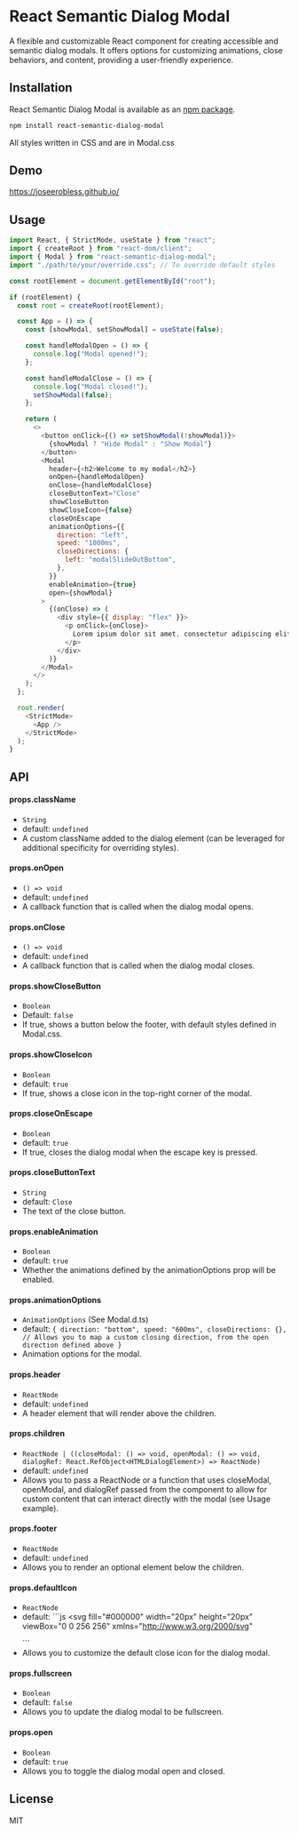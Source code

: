 # React Semantic Dialog Modal

A flexible and customizable React component for creating accessible and semantic dialog modals. It offers options for customizing animations, close behaviors, and content, providing a user-friendly experience.

## Installation

React Semantic Dialog Modal is available as an [npm package](https://www.npmjs.com/package/react-semantic-dialog-modal).
```sh
npm install react-semantic-dialog-modal
```

All styles written in CSS and are in Modal.css

## Demo

https://joseerobless.github.io/

## Usage

```javascript
import React, { StrictMode, useState } from "react";
import { createRoot } from "react-dom/client";
import { Modal } from "react-semantic-dialog-modal";
import "./path/to/your/override.css"; // To override default styles

const rootElement = document.getElementById("root");

if (rootElement) {
  const root = createRoot(rootElement);

  const App = () => {
    const [showModal, setShowModal] = useState(false);

    const handleModalOpen = () => {
      console.log("Modal opened!");
    };

    const handleModalClose = () => {
      console.log("Modal closed!");
      setShowModal(false);
    };

    return (
      <>
        <button onClick={() => setShowModal(!showModal)}>
          {showModal ? "Hide Modal" : "Show Modal"}
        </button>
        <Modal
          header={<h2>Welcome to my modal</h2>}
          onOpen={handleModalOpen}
          onClose={handleModalClose}
          closeButtonText="Close"
          showCloseButton
          showCloseIcon={false}
          closeOnEscape
          animationOptions={{
            direction: "left",
            speed: "1000ms",
            closeDirections: {
              left: "modalSlideOutBottom",
            },
          }}
          enableAnimation={true}
          open={showModal}
        >
          {(onClose) => (
            <div style={{ display: "flex" }}>
              <p onClick={onClose}>
                Lorem ipsum dolor sit amet, consectetur adipiscing elit, sed do eiusmod tempor incididunt ut labore et dolore magna aliqua. Ut enim ad minim veniam, quis nostrud exercitation ullamco laboris nisi ut aliquip ex ea commodo consequat.
              </p>
            </div>
          )}
        </Modal>
      </>
    );
  };

  root.render(
    <StrictMode>
      <App />
    </StrictMode>
  );
}

```

## API

#### props.className

 - `String`
 - default: `undefined`
 - A custom className added to the dialog element (can be leveraged for additional specificity for overriding styles).

#### props.onOpen

 - `() => void`
 - default: `undefined`
 - A callback function that is called when the dialog modal opens.

#### props.onClose

 - `() => void`
 - default: `undefined`
 - A callback function that is called when the dialog modal closes.

#### props.showCloseButton

 - `Boolean`
 - Default: `false`
 - If true, shows a button below the footer, with default styles defined in Modal.css.

#### props.showCloseIcon

 - `Boolean`
 - default: `true`
 - If true, shows a close icon in the top-right corner of the modal.

#### props.closeOnEscape

 - `Boolean`
 - default: `true`
 - If true, closes the dialog modal when the escape key is pressed.

#### props.closeButtonText

 - `String`
 - default: `Close`
 - The text of the close button.

#### props.enableAnimation

 - `Boolean`
 - default: `true`
 - Whether the animations defined by the animationOptions prop will be enabled.

#### props.animationOptions

 - `AnimationOptions` (See Modal.d.ts)
 - default: `{
    direction: "bottom",
    speed: "600ms",
    closeDirections: {}, // Allows you to map a custom closing direction, from the open direction defined above
  }`
 - Animation options for the modal.

#### props.header

 - `ReactNode`
 - default: `undefined`
 - A header element that will render above the children.

#### props.children

 - `ReactNode | ((closeModal: () => void, openModal: () => void, dialogRef: React.RefObject<HTMLDialogElement>) => ReactNode)`
 - default: `undefined`
 - Allows you to pass a ReactNode or a function that uses closeModal, openModal, and dialogRef passed from the component to allow for custom content that can interact directly with the modal (see Usage example).

#### props.footer

 - `ReactNode`
 - default: `undefined`
 - Allows you to render an optional element below the children.

 #### props.defaultIcon

 - `ReactNode`
 - default: ```js
    <svg
      fill="#000000"
      width="20px"
      height="20px"
      viewBox="0 0 256 256"
      xmlns="http://www.w3.org/2000/svg"
    >
      <path d="M202.82861,197.17188a3.99991,3.99991,0,1,1-5.65722,5.65624L128,133.65723,58.82861,202.82812a3.99991,3.99991,0,0,1-5.65722-5.65624L122.343,128,53.17139,58.82812a3.99991,3.99991,0,0,1,5.65722-5.65624L128,122.34277l69.17139-69.17089a3.99991,3.99991,0,0,1,5.65722,5.65624L133.657,128Z" />
    </svg>
    ```
 - Allows you to customize the default close icon for the dialog modal.

 #### props.fullscreen

 - `Boolean`
 - default: `false`
 - Allows you to update the dialog modal to be fullscreen.

  #### props.open

 - `Boolean`
 - default: `true`
 - Allows you to toggle the dialog modal open and closed.


## License

MIT
